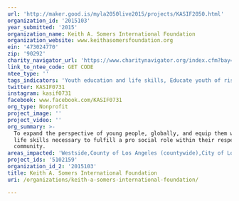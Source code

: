 ```yaml
---
url: 'http://maker.good.is/myla2050live2015/projects/KASIF2050.html'
organization_id: '2015103'
year_submitted: '2015'
organization_name: Keith A. Somers International Foundation
organization_website: www.keithasomersfoundation.org
ein: '473024770'
zip: '90292'
charity_navigator_url: 'https://www.charitynavigator.org/index.cfm?bay=search.profile&ein=473024770'
link_to_ntee_code: GET CODE
ntee_type: ''
tags_indicators: 'Youth education and life skills, Educate youth of risky behavior'
twitter: KASIF0731
instagram: kasif0731
facebook: www.facebook.com/KASIF0731
org_type: Nonprofit
project_image: ''
project_video: ''
org_summary: >-
  To expand the perspective of young people, globally, and equip them with the
  life skills necessary to fulfill a pro social role within their respective
  community.
areas_impacted: 'Westside,County of Los Angeles (countywide),City of Los Angeles (citywide)'
project_ids: '5102159'
organization_id_2: '2015103'
title: Keith A. Somers International Foundation
uri: /organizations/keith-a-somers-international-foundation/

---
```

